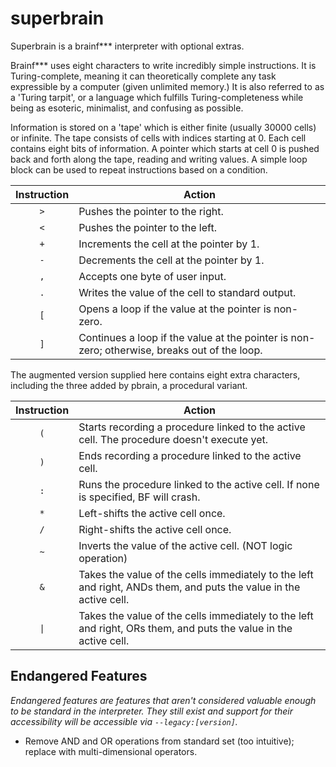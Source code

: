 # superbrain

Superbrain is a brainf*** interpreter with optional extras.

Brainf*** uses eight characters to write incredibly simple instructions. It is Turing-complete, meaning it can theoretically complete any task expressible by a computer (given unlimited memory.) It is also referred to as a 'Turing tarpit', or a language which fulfills Turing-completeness while being as esoteric, minimalist, and confusing as possible.

Information is stored on a 'tape' which is either finite (usually 30000 cells) or infinite. The tape consists of cells with indices starting at 0. Each cell contains eight bits of information. A pointer which starts at cell 0 is pushed back and forth along the tape, reading and writing values. A simple loop block can be used to repeat instructions based on a condition.

| Instruction | Action |
| :---: | --- |
| `>` | Pushes the pointer to the right. |
| `<` | Pushes the pointer to the left. |
| `+` | Increments the cell at the pointer by 1. |
| `-` | Decrements the cell at the pointer by 1. |
| `,` | Accepts one byte of user input. |
| `.` | Writes the value of the cell to standard output. |
| `[` | Opens a loop if the value at the pointer is non-zero. |
| `]` | Continues a loop if the value at the pointer is non-zero; otherwise, breaks out of the loop. |

The augmented version supplied here contains eight extra characters, including the three added by pbrain, a procedural variant.

| Instruction | Action |
| :---: | --- |
| `(` | Starts recording a procedure linked to the active cell. The procedure doesn't execute yet. |
| `)` | Ends recording a procedure linked to the active cell. |
| `:` | Runs the procedure linked to the active cell. If none is specified, BF will crash. |
| `*` | Left-shifts the active cell once. |
| `/` | Right-shifts the active cell once. |
| `~` | Inverts the value of the active cell. (NOT logic operation) |
| `&` | Takes the value of the cells immediately to the left and right, ANDs them, and puts the value in the active cell. |
| `\|` | Takes the value of the cells immediately to the left and right, ORs them, and puts the value in the active cell. |

## Endangered Features

*Endangered features are features that aren't considered valuable enough to be standard in the interpreter. They still exist and support for their accessibility will be accessible via `--legacy:[version]`.*

- Remove AND and OR operations from standard set (too intuitive); replace with multi-dimensional operators.
